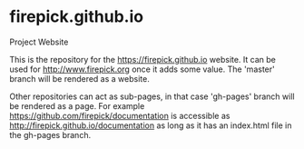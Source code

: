 # firepick.github.io
Project Website

This is the repository for the https://firepick.github.io website. It can be used for http://www.firepick.org once it adds some value. The 'master' branch will be rendered as a website.

Other repositories can act as sub-pages, in that case 'gh-pages' branch will be rendered as a page.
For example https://github.com/firepick/documentation is accessible as http://firepick.github.io/documentation as long as it has an index.html file in the gh-pages branch.
